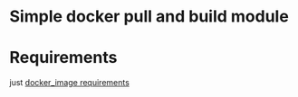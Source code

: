 # Simple docker pull and build module

# Requirements

just [docker_image requirements](http://docs.ansible.com/ansible/latest/docker_image_module.html)
